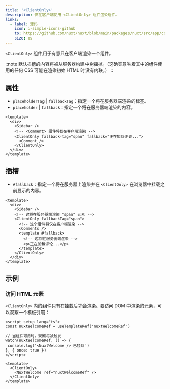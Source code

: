```yaml
---
title: '<ClientOnly>'
description: 仅在客户端使用 <ClientOnly> 组件渲染组件。
links:
  - label: 源码
    icon: i-simple-icons-github
    to: https://github.com/nuxt/nuxt/blob/main/packages/nuxt/src/app/components/client-only.ts
    size: xs
---
```


`<ClientOnly>` 组件用于有意只在客户端渲染一个组件。

::note
默认插槽的内容将被从服务器构建中树摇掉。（这确实意味着其中的组件使用的任何 CSS 可能在渲染初始 HTML 时没有内联。）
::

## 属性

- `placeholderTag` | `fallbackTag`：指定一个将在服务器端渲染的标签。
- `placeholder` | `fallback`：指定一个将在服务器端渲染的内容。

```vue
<template>
  <div>
    <Sidebar />
    <!-- <Comment> 组件将仅在客户端渲染 -->
    <ClientOnly fallback-tag="span" fallback="正在加载评论...">
      <Comment />
    </ClientOnly>
  </div>
</template>
```

## 插槽

- `#fallback`：指定一个将在服务器上渲染并在 `<ClientOnly>` 在浏览器中挂载之前显示的内容。

```vue [app/pages/example.vue]
<template>
  <div>
    <Sidebar />
    <!-- 这将在服务器端渲染 "span" 元素 -->
    <ClientOnly fallbackTag="span">
      <!-- 这个组件将仅在客户端渲染 -->
      <Comments />
      <template #fallback>
        <!-- 这将在服务器端渲染 -->
        <p>正在加载评论...</p>
      </template>
    </ClientOnly>
  </div>
</template>
```

## 示例

### 访问 HTML 元素

`<ClientOnly>` 内的组件只有在挂载后才会渲染。要访问 DOM 中渲染的元素，可以观察一个模板引用：

```vue [app/pages/example.vue]
<script setup lang="ts">
const nuxtWelcomeRef = useTemplateRef('nuxtWelcomeRef')

// 当组件可用时，观察将被触发
watch(nuxtWelcomeRef, () => {
 console.log('<NuxtWelcome /> 已挂载')
}, { once: true })
</script>

<template>
  <ClientOnly>
    <NuxtWelcome ref="nuxtWelcomeRef" />
  </ClientOnly>
</template>
```